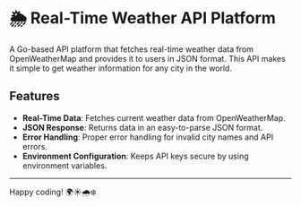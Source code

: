 # 🌦️ Real-Time Weather API Platform

A Go-based API platform that fetches real-time weather data from OpenWeatherMap and provides it to users in JSON format. This API makes it simple to get weather information for any city in the world.

## Features
- **Real-Time Data**: Fetches current weather data from OpenWeatherMap.
- **JSON Response**: Returns data in an easy-to-parse JSON format.
- **Error Handling**: Proper error handling for invalid city names and API errors.
- **Environment Configuration**: Keeps API keys secure by using environment variables.

---
Happy coding! 🌍☀️🌧️❄️